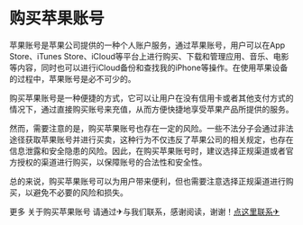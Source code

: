 # 购买苹果账号

苹果账号是苹果公司提供的一种个人账户服务，通过苹果账号，用户可以在App Store、iTunes Store、iCloud等平台上进行购买、下载和管理应用、音乐、电影等内容，同时也可以进行iCloud备份和查找我的iPhone等操作。在使用苹果设备的过程中，苹果账号是必不可少的。

购买苹果账号是一种便捷的方式，它可以让用户在没有信用卡或者其他支付方式的情况下，通过直接购买账号来充值，从而方便快捷地享受苹果产品所提供的服务。

然而，需要注意的是，购买苹果账号也存在一定的风险。一些不法分子会通过非法途径获取苹果账号并进行买卖，这种行为不仅违反了苹果公司的相关规定，也存在信息泄露和安全隐患的风险。因此，在购买苹果账号时，建议选择正规渠道或者官方授权的渠道进行购买，以保障账号的合法性和安全性。

总的来说，购买苹果账号可以为用户带来便利，但也需要注意选择正规渠道进行购买，以避免不必要的风险和损失。

更多 关于购买苹果账号 请通过✈与我们联系，感谢阅读，谢谢！[点这里联系✈](https://gg.k02.cc)